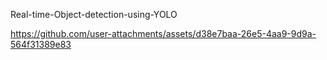Real-time-Object-detection-using-YOLO



https://github.com/user-attachments/assets/d38e7baa-26e5-4aa9-9d9a-564f31389e83







